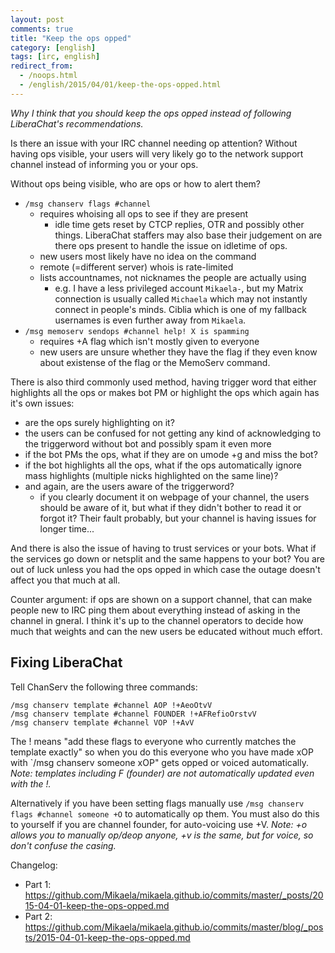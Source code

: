```yaml
---
layout: post
comments: true
title: "Keep the ops opped"
category: [english]
tags: [irc, english]
redirect_from:
  - /noops.html
  - /english/2015/04/01/keep-the-ops-opped.html
---
```


_Why I think that you should keep the ops opped instead of following
LiberaChat's recommendations._

Is there an issue with your IRC channel needing op attention? Without
having ops visible, your users will very likely go to the network support
channel instead of informing you or your ops.

Without ops being visible, who are ops or how to alert them?

- `/msg chanserv flags #channel`
  - requires whoising all ops to see if they are present
    - idle time gets reset by CTCP replies, OTR and possibly other
      things. LiberaChat staffers may also base their judgement on are
      there ops present to handle the issue on idletime of ops.
  - new users most likely have no idea on the command
  - remote (=different server) whois is rate-limited
  - lists accountnames, not nicknames the people are actually using
    - e.g. I have a less privileged account `Mikaela-`, but my Matrix
      connection is usually called `Michaela` which may not instantly connect
      in people's minds. Ciblia which is one of my fallback usernames is
      even further away from `Mikaela`.
- `/msg memoserv sendops #channel help! X is spamming`
  - requires +A flag which isn't mostly given to everyone
  - new users are unsure whether they have the flag if they even know
    about existense of the flag or the MemoServ command.

There is also third commonly used method, having trigger word that either
highlights all the ops or makes bot PM or highlight the ops which again
has it's own issues:

- are the ops surely highlighting on it?
- the users can be confused for not getting any kind of acknowledging to
  the triggerword without bot and possibly spam it even more
- if the bot PMs the ops, what if they are on umode +g and miss the bot?
- if the bot highlights all the ops, what if the ops automatically ignore
  mass highlights (multiple nicks highlighted on the same line)?
- and again, are the users aware of the triggerword?
  - if you clearly document it on webpage of your channel, the users
    should be aware of it, but what if they didn't bother to read it or
    forgot it? Their fault probably, but your channel is having issues
    for longer time...

And there is also the issue of having to trust services or your bots.
What if the services go down or netsplit and the same happens to your bot?
You are out of luck unless you had the ops opped in which case the outage
doesn't affect you that much at all.

Counter argument: if ops are shown on a support channel, that can make
people new to IRC ping them about everything instead of asking in the
channel in gneral. I think it's up to the channel operators to decide how
much that weights and can the new users be educated without much effort.

## Fixing LiberaChat

Tell ChanServ the following three commands:

```
/msg chanserv template #channel AOP !+AeoOtvV
/msg chanserv template #channel FOUNDER !+AFRefioOrstvV
/msg chanserv template #channel VOP !+AvV
```

The ! means "add these flags to everyone who currently matches the template
exactly" so when you do this everyone who you have made xOP with
`/msg chanserv someone xOP" gets opped or voiced automatically.<br/>
_Note: templates including F (founder) are not automatically updated even
with the !._

Alternatively if you have been setting flags manually use
`/msg chanserv flags #channel someone +O` to automatically op them. You
must also do this to yourself if you are channel founder, for auto-voicing
use +V. _Note: +o allows you to manually op/deop anyone, +v is the same,
but for voice, so don't confuse the casing._

Changelog:

- Part 1: https://github.com/Mikaela/mikaela.github.io/commits/master/_posts/2015-04-01-keep-the-ops-opped.md
- Part 2: https://github.com/Mikaela/mikaela.github.io/commits/master/blog/_posts/2015-04-01-keep-the-ops-opped.md
